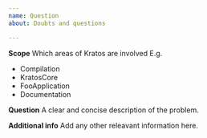 ```yaml
---
name: Question
about: Doubts and questions

---
```


**Scope**
Which areas of Kratos are involved
E.g.
- Compilation
- KratosCore
- FooApplication
- Documentation

**Question**
A clear and concise description of the problem.

**Additional info**
Add any other releavant information here.

